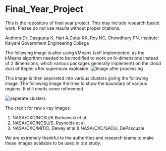 # Final_Year_Project
This is the repository of final year project. This may include research based work. Please do not use results without proper citations.

Authors:Dr. Dasgupta K, Hari A,Dutta KK, Roy NG, Chowdhury PN.
Institute:
Kalyani Government Engineering College

The following image is after using kMeans (self implemented, as the kMeans algorithm needed to be modified to work on N-dimensions instead of 2 dimensions, which various packages generally implement) on the cloud dust of Kepler after supernova explosion:
![Image after processing](images/output_kepler.png?raw=true "processed Kepler supernova cloud")

This image is then seperated into various clusters giving the following image.
The following image the tries to show the boundary of various regions. It still needs some refinement.

![seperate clusters](images/figure_1.png?raw=true "seperate clusters")


The credit for raw x-ray images:
1. NASA/CXC/NCSU/K.Borkowski et al.
2. NASA/CXC/NCSU/S. Reynolds et al.
3. NASA/CXC/MIT/D. Dewey et al & NASA/CXC/SAO/J. DePasquale

We are extremely thankful to the authorities and research teams to make these images available to be used in our study.

